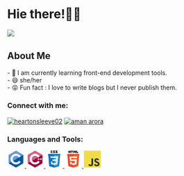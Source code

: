 
<h1>Hie there!👋🏻</h1>

<img src="https://i.pinimg.com/originals/45/b3/8b/45b38bd4f516def60b6d490662fd022f.jpg">

<!-- <p align="left"> <img src="https://komarev.com/ghpvc/?username=sheisaman&label=Profile%20views&color=0e75b6&style=flat" alt="sheisaman" /> </p> -->

<h2> About Me </h2>
- 🌱 I am currently learning front-end development tools.
<br>
- 😄 she/her
<br>
- 😝 Fun fact : I love to write blogs but I never publish them.

<h3 align="left">Connect with me:</h3>
<p align="left">
<a href="https://twitter.com/heartonsleeve02" target="blank"><img align="center" src="https://raw.githubusercontent.com/rahuldkjain/github-profile-readme-generator/master/src/images/icons/Social/twitter.svg" alt="heartonsleeve02" height="30" width="40" /></a>
<a href="https://linkedin.com/in/aman arora" target="blank"><img align="center" src="https://raw.githubusercontent.com/rahuldkjain/github-profile-readme-generator/master/src/images/icons/Social/linked-in-alt.svg" alt="aman arora" height="30" width="40" /></a>
<!-- <a href="https://www.leetcode.com/aman_arora" target="blank"><img align="center" src="https://raw.githubusercontent.com/rahuldkjain/github-profile-readme-generator/master/src/images/icons/Social/leet-code.svg" alt="aman_arora" height="30" width="40" /></a> -->
</p>

<h3 align="left">Languages and Tools:</h3>
<p align="left"> <a href="https://www.cprogramming.com/" target="_blank"> <img src="https://raw.githubusercontent.com/devicons/devicon/master/icons/c/c-original.svg" alt="c" width="40" height="40"/> </a> <a href="https://www.w3schools.com/cpp/" target="_blank"> <img src="https://raw.githubusercontent.com/devicons/devicon/master/icons/cplusplus/cplusplus-original.svg" alt="cplusplus" width="40" height="40"/> </a> <a href="https://www.w3schools.com/css/" target="_blank"> <img src="https://raw.githubusercontent.com/devicons/devicon/master/icons/css3/css3-original-wordmark.svg" alt="css3" width="40" height="40"/> </a> <a href="https://www.w3.org/html/" target="_blank"> <img src="https://raw.githubusercontent.com/devicons/devicon/master/icons/html5/html5-original-wordmark.svg" alt="html5" width="40" height="40"/> </a> <a href="https://developer.mozilla.org/en-US/docs/Web/JavaScript" target="_blank"> <img src="https://raw.githubusercontent.com/devicons/devicon/master/icons/javascript/javascript-original.svg" alt="javascript" width="40" height="40"/> </a> </p>
